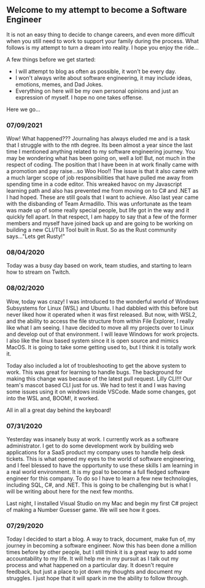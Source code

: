 ## Welcome to my attempt to become a Software Engineer

It is not an easy thing to decide to change careers, and even more difficult when you still need to work to support your family during the process. What follows is my attempt to turn a dream into reality. I hope you enjoy the ride...

A few things before we get started:

- I will attempt to blog as often as possible, it won't be every day.
- I won't always write about software engineering, it may include ideas, emotions, memes, and Dad Jokes.
- Everything on here will be my own personal opinions and just an expression of myself. I hope no one takes offense.

Here we go...

### 07/09/2021

Wow! What happened??? Journaling has always eluded me and is a task that I struggle with to the nth degree. Its been almost a year since the last time I mentioned anything related to my software engineering journey. You may be wondering what has been going on, well a lot! But, not much in the respect of coding. The position that I have been in at work finally came with a promotion and pay raise...so Woo Hoo!! The issue is that it also came with a much larger scope of job responsibilities that have pulled me away from spending time in a code editor. This wreaked havoc on my Javascript learning path and also has prevented me from moving on to C# and .NET as I had hoped. These are still goals that I want to achieve. Also last year came with the disbanding of Team Armadillo. This was unfortunate as the team was made up of some really special people, but life got in the way and it quickly fell apart. In that respect, I am happy to say that a few of the former members and myself have joined back up and are going to be working on building a new CLI/TUI Tool built in Rust. So as the Rust community says..."Lets get Rusty!"
### 08/04/2020

Today was a busy day based on work, team studies, and starting to learn how to stream on Twitch.

### 08/02/2020

Wow, today was crazy! I was introduced to the wonderful world of Windows Subsystems for Linux (WSL) and Ubuntu. I had dabbled with this before but never liked how it operated when it was first released. But now, with WSL2, and the ability to access the file structure from within File Explorer, I really like what I am seeing. I have decided to move all my projects over to Linux and develop out of that environment. I will leave Windows for work projects. I also like the linux based system since it is open source and mimics MacOS. It is going to take some getting used to, but I think it is totally work it.

Today also included a lot of troubleshooting to get the above system to work. This was great for learning to handle bugs. The background for making this change was because of the latest pull request. Lilly CLI!!! Our team's mascot based CLI just for us. We had to test it and I was having some issues using it on windows inside VSCode. Made some changes, got into the WSL and, BOOM!, it worked.

All in all a great day behind the keyboard!

### 07/31/2020

Yesterday was insanely busy at work. I currently work as a software administrator. I get to do some development work by building web applications for a SaaS product my company uses to handle help desk tickets. This is what opened my eyes to the world of software engineering, and I feel blessed to have the opportunity to use these skills I am learning in a real world environment. It is my goal to become a full fledged software engineer for this company. To do so I have to learn a few new technologies, including SQL, C#, and .NET. This is going to be challenging but is what I will be writing about here for the next few months.

Last night, I installed Visual Studio on my Mac and begin my first C# project of making a Number Guesser game. We will see how it goes.

### 07/29/2020

Today I decided to start a blog. A way to track, document, make fun of, my journey in becoming a software engineer. Now this has been done a million times before by other people, but I still think it is a great way to add some accountability to my life. It will help me in my pursuit as I talk out my process and what happened on a particular day. It doesn't require feedback, but just a place to jot down my thoughts and document my struggles. I just hope that it will spark in me the ability to follow through.

<!-- ## Welcome to GitHub Pages

You can use the [editor on GitHub](https://github.com/lax0248917/My_Journey/edit/master/README.md) to maintain and preview the content for your website in Markdown files.

Whenever you commit to this repository, GitHub Pages will run [Jekyll](https://jekyllrb.com/) to rebuild the pages in your site, from the content in your Markdown files.

### Markdown

Markdown is a lightweight and easy-to-use syntax for styling your writing. It includes conventions for

```markdown
Syntax highlighted code block

# Header 1
## Header 2
### Header 3

- Bulleted
- List

1. Numbered
2. List

**Bold** and _Italic_ and `Code` text

[Link](url) and ![Image](src)
```

For more details see [GitHub Flavored Markdown](https://guides.github.com/features/mastering-markdown/).

### Jekyll Themes

Your Pages site will use the layout and styles from the Jekyll theme you have selected in your [repository settings](https://github.com/lax0248917/My_Journey/settings). The name of this theme is saved in the Jekyll `_config.yml` configuration file.

### Support or Contact

Having trouble with Pages? Check out our [documentation](https://help.github.com/categories/github-pages-basics/) or [contact support](https://github.com/contact) and we’ll help you sort it out. -->
